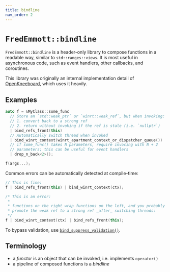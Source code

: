 ```yaml
---
title: bindline
nav_order: 2
---
```


# `FredEmmott::bindline`

`FredEmmott::bindline` is a header-only library to compose functions in a
readable way, similar to `std::ranges::views`. It is most useful in
asynchronous code, such as event handlers, other callbacks, and coroutines.

This library was originally an internal implementation detail of [OpenKneeboard](https://openkneeboard.com), which uses it heavily.

## Examples

```c++
auto f = &MyClass::some_func
  // Store an `std::weak_ptr` or `winrt::weak_ref`, but when invoking:
  // 1. convert back to a strong ref
  // 2. return without invoking if the ref is stale (i.e. `nullptr`)
  | bind_refs_front(this)
  // Automatically switch thread when invoked
  | bind_winrt_context(winrt_apartment_context_or_dispatcher_queue())
  // if some_func() takes N parameters, require invocing with N + 2
  // parameters; this can be useful for event handlers
  | drop_n_back<2>();

f(args...);
```

Common errors can be automatically detected at compile-time:

```c++
// This is fine:
f | bind_refs_front(this) | bind_winrt_context(ctx);

/* This is an error:
 *
 * functions on the right wrap functions on the left, and you probably want to
 * promote the weak ref to a strong ref _after_ switching threads:
 */
f | bind_winrt_context(ctx) | bind_refs_front(this);
```

To bypass validation, use [`bind_suppress_validation()`](reference/functions/bind_suppress_validation.md).

## Terminology

- a *functor* is an object that can be invoked, i.e. implements `operator()`
- a pipeline of composed functions is a *bindline*